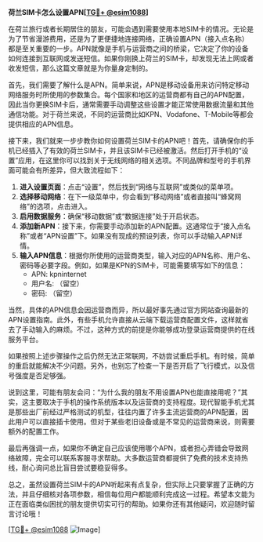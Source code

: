 **荷兰SIM卡怎么设置APN[[TG💪+ @esim1088](https://t.me/s/esim1088)]**

在荷兰旅行或者长期居住的朋友，可能会遇到需要使用本地SIM卡的情况。无论是为了节省漫游费用，还是为了更便捷地连接网络，正确设置APN（接入点名称）都是至关重要的一步。APN就像是手机与运营商之间的桥梁，它决定了你的设备如何连接到互联网或发送短信。如果你刚换上荷兰的SIM卡，却发现无法上网或者收发短信，那么这篇文章就是为你量身定制的。

首先，我们需要了解什么是APN。简单来说，APN是移动设备用来访问特定移动网络服务时所使用的参数集合。每个国家和地区的运营商都有自己的APN配置，因此当你更换SIM卡后，通常需要手动调整这些设置才能正常使用数据流量和其他通信功能。对于荷兰来说，不同的运营商比如KPN、Vodafone、T-Mobile等都会提供相应的APN信息。

接下来，我们就来一步步教你如何设置荷兰SIM卡的APN吧！首先，请确保你的手机已经插入了有效的荷兰SIM卡，并且该SIM卡已经被激活。然后打开手机的“设置”应用，在这里你可以找到关于无线网络的相关选项。不同品牌和型号的手机界面可能会有所差异，但大致流程如下：

1. **进入设置页面**：点击“设置”，然后找到“网络与互联网”或类似的菜单项。
2. **选择移动网络**：在下一级菜单中，你会看到“移动网络”或者直接叫“蜂窝网络”的选项，点击进入。
3. **启用数据服务**：确保“移动数据”或“数据连接”处于开启状态。
4. **添加新APN**：接下来，你需要手动添加新的APN配置。这通常位于“接入点名称”或者“APN设置”下。如果没有现成的预设列表，你可以手动输入APN详情。
5. **输入APN信息**：根据你所使用的运营商类型，输入对应的APN名称、用户名、密码等必要字段。例如，如果是KPN的SIM卡，可能需要填写如下的信息：
   - APN: kpninternet
   - 用户名: （留空）
   - 密码: （留空）

当然，具体的APN信息会因运营商而异，所以最好事先通过官方网站查询最新的APN设置指南。此外，有些手机允许直接从云端下载运营商配置文件，这样就省去了手动输入的麻烦。不过，这种方式的前提是你能够成功登录运营商提供的在线服务平台。

如果按照上述步骤操作之后仍然无法正常联网，不妨尝试重启手机。有时候，简单的重启就能解决不少问题。另外，也别忘了检查一下是否开启了飞行模式，以及信号强度是否足够强。

说到这里，可能有朋友会问：“为什么我的朋友不用设置APN也能直接用呢？”其实，这主要取决于手机的操作系统版本以及运营商的支持程度。现代智能手机尤其是那些出厂前经过严格测试的机型，往往内置了许多主流运营商的APN配置，因此用户可以直接插卡使用。但对于某些老旧设备或是不常见的运营商来说，则需要额外的配置工作。

最后再强调一点，如果你不确定自己应该使用哪个APN，或者担心弄错会导致网络故障，完全可以联系客服寻求帮助。大多数运营商都提供了免费的技术支持热线，耐心询问总比盲目尝试要稳妥得多。

总之，虽然设置荷兰SIM卡的APN听起来有点复杂，但实际上只要掌握了正确的方法，并且仔细核对各项参数，相信每位用户都能顺利完成这一过程。希望本文能为正在面临类似困扰的朋友提供切实可行的帮助。如果你还有其他疑问，欢迎随时留言讨论哦！

[[TG💪+ @esim1088](https://t.me/s/esim1088) ![Image](https://i.postimg.cc/4NQfJmqS/Snipaste-2025-05-13-00-14-12.png)]